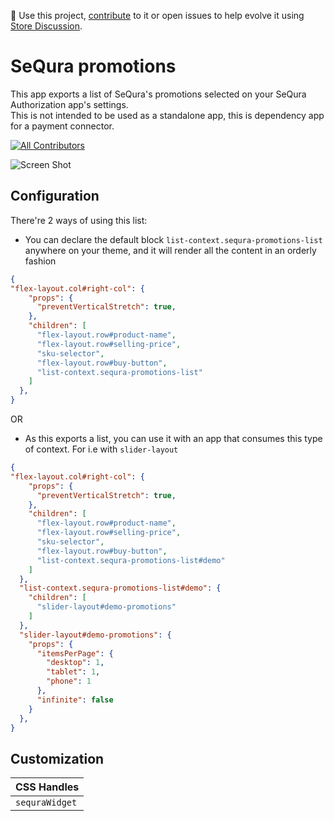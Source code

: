 📢 Use this project, [contribute](https://github.com/{OrganizationName}/{AppName}) to it or open issues to help evolve it using [Store Discussion](https://github.com/vtex-apps/store-discussion).

# SeQura promotions

This app exports a list of SeQura's promotions selected on your SeQura Authorization app's settings.  
This is not intended to be used as a standalone app, this is dependency app for a payment connector.

<!-- DOCS-IGNORE:start -->
<!-- ALL-CONTRIBUTORS-BADGE:START - Do not remove or modify this section -->

[![All Contributors](https://img.shields.io/badge/all_contributors-1-orange.svg?style=flat-square)]()

<!-- ALL-CONTRIBUTORS-BADGE:END -->
<!-- DOCS-IGNORE:end -->

![Screen Shot](https://user-images.githubusercontent.com/50715158/136180273-5d433e8d-e672-4f8c-836b-acfc49ba6772.png)

## Configuration

There're 2 ways of using this list:  

- You can declare the default block `list-context.sequra-promotions-list` anywhere on your theme, and it will render all the content in an orderly fashion

```json
{
"flex-layout.col#right-col": {
    "props": {
      "preventVerticalStretch": true,
    },
    "children": [
      "flex-layout.row#product-name",
      "flex-layout.row#selling-price",
      "sku-selector",
      "flex-layout.row#buy-button",
      "list-context.sequra-promotions-list"
    ]
  },
}
```

OR

- As this exports a list, you can use it with an app that consumes this type of context. For i.e with `slider-layout`

```json
{
"flex-layout.col#right-col": {
    "props": {
      "preventVerticalStretch": true,
    },
    "children": [
      "flex-layout.row#product-name",
      "flex-layout.row#selling-price",
      "sku-selector",
      "flex-layout.row#buy-button",
      "list-context.sequra-promotions-list#demo"
    ]
  },
  "list-context.sequra-promotions-list#demo": {
    "children": [
      "slider-layout#demo-promotions"
    ]
  },
  "slider-layout#demo-promotions": {
    "props": {
      "itemsPerPage": {
        "desktop": 1,
        "tablet": 1,
        "phone": 1
      },
      "infinite": false
    }
  },
}
```

## Customization

| CSS Handles    |
| -------------- |
| `sequraWidget` |
